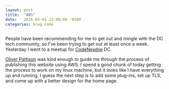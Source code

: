 ```yaml
---
layout: post
title:  "AWS"
date:   2016-05-01 12:00:00 -0500
categories: blog code
---
```


People have been recommending for me to get out and mingle with the DC tech community, so I've been trying to get out at least once a week. Yesterday I went to a meetup for [CodeNewbie] DC.

[Oliver Pattison] was kind enough to guide me through the process of publishing this website using AWS. I spend a good chunk of today getting the process to work on my linux machine, but it looks like I have everything up and running. I guess the next step is to add some plug-ins, set up TLS, and come up with a better design for the home page.

[CodeNewbie]:https://www.codenewbie.org/
[Oliver Pattison]:https://olivermak.es/